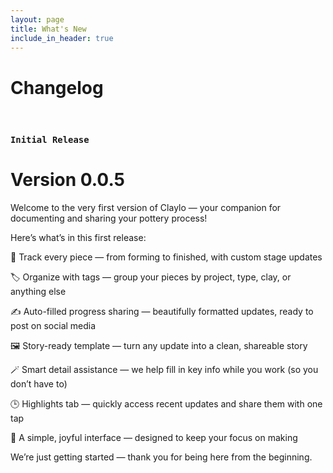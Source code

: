```yaml
---
layout: page
title: What's New
include_in_header: true
---
```


# Changelog

<br>

### `Initial Release`
# **Version 0.0.5**
Welcome to the very first version of Claylo — your companion for documenting and sharing your pottery process!

Here’s what’s in this first release:

🧱 Track every piece — from forming to finished, with custom stage updates

🏷 Organize with tags — group your pieces by project, type, clay, or anything else

✍️ Auto-filled progress sharing — beautifully formatted updates, ready to post on social media

🖼 Story-ready template — turn any update into a clean, shareable story

🪄 Smart detail assistance — we help fill in key info while you work (so you don’t have to)

🕒 Highlights tab — quickly access recent updates and share them with one tap

📸 A simple, joyful interface — designed to keep your focus on making

We’re just getting started — thank you for being here from the beginning.

<br>